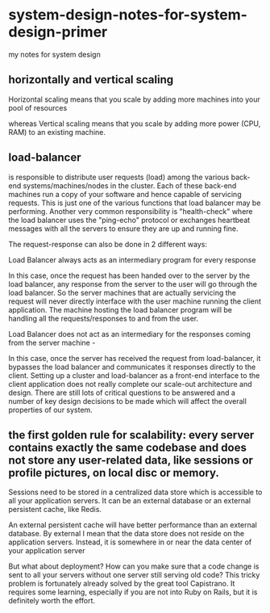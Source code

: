 # system-design-notes-for-system-design-primer
my notes for system design 

## horizontally and vertical scaling 
  Horizontal scaling means that you scale by adding more machines into your pool of resources
  
  whereas Vertical scaling means that you scale by adding more power (CPU, RAM) to an existing machine.

## load-balancer

is responsible to distribute user requests (load) among the various back-end systems/machines/nodes in the cluster. Each of these back-end machines run a copy of your software and hence capable of servicing requests. This is just one of the various functions that load balancer may be performing. Another very common responsibility is "health-check" where the load balancer uses the "ping-echo" protocol or exchanges heartbeat messages with all the servers to ensure they are up and running fine.

The request-response can also be done in 2 different ways:

Load Balancer always acts as an intermediary program for every response 

In this case, once the request has been handed over to the server by the load balancer, any response from the server to the user will go through the load balancer. So the server machines that are actually servicing the request will never directly interface with the user machine running the client application. The machine hosting the load balancer program will be handling all the requests/responses to and from the user. 

Load Balancer does not act as an intermediary for the responses coming from the server machine -

In this case, once the server has received the request from load-balancer, it bypasses the load balancer and communicates it responses directly to the client. Setting up a cluster and load-balancer as a front-end interface to the client application does not really complete our scale-out architecture and design. There are still lots of critical questions to be answered and a number of key design decisions to be made which will affect the overall properties of our system.

## the first golden rule for scalability: every server contains exactly the same codebase and does not store any user-related data, like sessions or profile pictures, on local disc or memory. 

Sessions need to be stored in a centralized data store which is accessible to all your application servers. It can be an external database or an external persistent cache, like Redis. 

An external persistent cache will have better performance than an external database. By external I mean that the data store does not reside on the application servers. Instead, it is somewhere in or near the data center of your application server

But what about deployment? How can you make sure that a code change is sent to all your servers without one server still serving old code? This tricky problem is fortunately already solved by the great tool Capistrano. It requires some learning, especially if you are not into Ruby on Rails, but it is definitely worth the effort.

